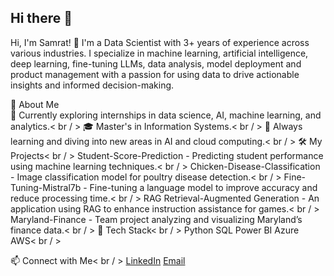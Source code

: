 ## Hi there 👋

<!--
**Samrat-byte/Samrat-byte** is a ✨ _special_ ✨ repository because its `README.md` (this file) appears on your GitHub profile.

-->
Hi, I'm Samrat! 👋
I'm a Data Scientist with 3+ years of experience across various industries. I specialize in machine learning, artificial intelligence, deep learning, fine-tuning LLMs, data analysis, model deployment and product management with a passion for using data to drive actionable insights and informed decision-making.

🔹 About Me\
💼 Currently exploring internships in data science, AI, machine learning, and analytics.< br / >
🎓 Master's in Information Systems.< br / >
🌱 Always learning and diving into new areas in AI and cloud computing.< br / >
🛠️ My Projects< br / >
Student-Score-Prediction - Predicting student performance using machine learning techniques.< br / >
Chicken-Disease-Classification - Image classification model for poultry disease detection.< br / >
Fine-Tuning-Mistral7b - Fine-tuning a language model to improve accuracy and reduce processing time.< br / >
RAG Retrieval-Augmented Generation - An application using RAG to enhance instruction assistance for games.< br / >
Maryland-Finance - Team project analyzing and visualizing Maryland’s finance data.< br / >
🧰 Tech Stack< br / >
Python SQL Power BI Azure AWS< br / >

📫 Connect with Me< br / >
[LinkedIn](https://www.linkedin.com/in/samrat-varun-jajula-a0320a16b/) [Email](sjajula@umd.edu)
